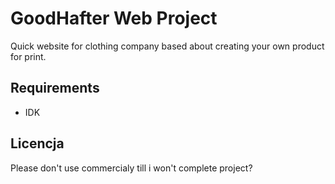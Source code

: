 # GoodHafter Web Project

Quick website for clothing company based about creating your own product for print.

## Requirements

- IDK

## Licencja

Please don't use commercialy till i won't complete project? 